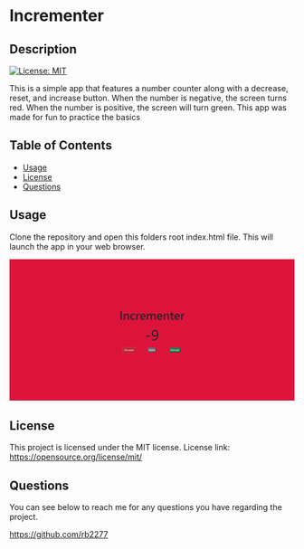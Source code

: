 # Incrementer

## Description

[![License: MIT](https://img.shields.io/badge/License-MIT-yellow.svg)](https://opensource.org/licenses/MIT)

This is a simple app that features a number counter along with a decrease, reset, and increase button. When the number is negative, the screen turns red. When the number is positive, the screen will turn green. This app was made for fun to practice the basics

## Table of Contents

- [Usage](#usage)
- [License](#license)
- [Questions](#questions)


## Usage

Clone the repository and open this folders root index.html file. This will launch the app in your web browser.

![Example Image of the site](./assets/images/exampleImage.png)

## License

This project is licensed under the MIT license. License link: https://opensource.org/license/mit/

## Questions

You can see below to reach me for any questions you have regarding the project.

https://github.com/rb2277



